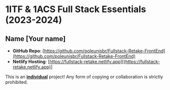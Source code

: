 # 1ITF & 1ACS Full Stack Essentials (2023-2024)

## Name [Your name]


- **GitHub Repo**: [https://github.com/poleunisbr/Fullstack-Retake-FrontEnd](https://github.com/poleunisbr/Fullstack-Retake-FrontEnd)
- **Netlify Hosting**: [https://fullstack-retake.netlify.app][(https://fullstack-retake.netlify.app)]

This is an **<u>individual</u>** project! Any form of copying or collaboration is strictly prohibited.
